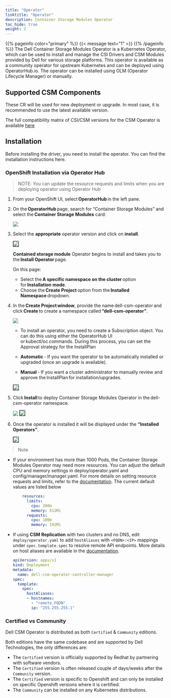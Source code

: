 ```yaml
---
title: "Operator"
linktitle: "Operator"
description: Container Storage Modules Operator
toc_hide: true 
weight: 2
---
```

{{% pageinfo color="primary" %}}
{{< message text="1" >}}
{{% /pageinfo %}}
The Dell Container Storage Modules Operator is a Kubernetes Operator, which can be used to install and manage the CSI Drivers and CSM Modules provided by Dell for various storage platforms. This operator is available as a community operator for upstream Kubernetes and can be deployed using OperatorHub.io. The operator can be installed using OLM (Operator Lifecycle Manager) or manually.

## Supported CSM Components

These CR will be used for new deployment or upgrade. In most case, it is recommended to use the latest available version.

The full compatibility matrix of CSI/CSM versions for the CSM Operator is available [here](../../../supportmatrix/#operator-compatibility-matrix)

## Installation

Before installing the driver, you need to install the operator. You can find the installation instructions here.


### OpenShift Installation via Operator Hub
<!--
>NOTE: You can update the resource requests and limits when you are deploying operator using Operator Hub

`dell-csm-operator` can be installed via Operator Hub on upstream Kubernetes clusters & Red Hat OpenShift Clusters.

The installation process involves the creation of a `Subscription` object either via the _OperatorHub_ UI or using `kubectl/oc`. While creating the `Subscription` you can set the Approval strategy for the `InstallPlan` for the operator to:

* _Automatic_ - If you want the operator to be automatically installed or upgraded (once an upgrade is available).
* _Manual_ - If you want a cluster administrator to manually review and approve the `InstallPlan` for installation/upgrades.

![OpenShit Operator Hub CSM install](./../../../../../images/deployment/operator_hub_install.gif) 
--> 
>NOTE: You can update the resource requests and limits when you are deploying operator using Operator Hub

1. From your OpenShift UI, select **OperatorHub** in the left pane. 

2. On the **OperatorHub** page, search for “Container Storage Modules” and select the **Container Storage Modules** card: 

   <img src="/csm-docs/images/deployment/operator/operatorhub_page.png" > 

3. Select the **appropriate** operator version and click on **install**.

   <img src="/csm-docs/images/deployment/operator/operator_version.png" style="border:1px solid black">  

   **Contained storage module** Operator begins to install and takes you to the **Install Operator** page.  

   On this page: 
    * Select the **A specific namespace on the cluster** option for **Installation mode**. 
    * Choose the **Create Project** option from the **Installed Namespace** dropdown. 

4. In the **Create Project window**, provide the name dell-csm-operator and click **Create** to create a namespace called **“dell-csm-operator”**. 

   <img src="/csm-docs/images/deployment/operator/create_project.png"> 

   * To install an operator, you need to create a Subscription object. You can do this using either the OperatorHub UI or kubectl/oc commands. During this process, you can set the Approval strategy for the InstallPlan 

   * **Automatic** - If you want the operator to be automatically installed or upgraded (once an upgrade is available). 

   * **Manual** - If you want a cluster administrator to manually review and approve the InstallPlan for installation/upgrades.  

   <img src="/csm-docs/images/deployment/operator/install_operator.png" style="border:1px solid black">  

5. Click **Install** to deploy Container Storage Modules Operator in the dell-csm-operator namespace.  

   <img src="/csm-docs/images/deployment/operator/installing_operator.png" >

   <img src="/csm-docs/images/deployment/operator/installing_operator1.png" style="border:1px solid black">   

6. Once the operator is installed it will be displayed under the **“Installed Operators”**. 
   
   <img src="/csm-docs/images/deployment/operator/installed_operator.png" style="border: 1px solid black">

>Note

- If your environment has more than 1000 Pods, the Container Storage Modules Operator may need more resources. You can adjust the default CPU and memory settings in deploy/operator.yaml and config/manager/manager.yaml. For more details on setting resource requests and limits, refer to the [documentation](https://sdk.operatorframework.io/docs/best-practices/managing-resources/). The current default values are listed below

    ```yaml
        resources:
          limits:
            cpu: 200m
            memory: 512Mi
          requests:
            cpu: 100m
            memory: 192Mi
    ```
- If using **CSM Replication** with two clusters and no DNS, edit `deploy/operator.yaml` to add `hostAliases` with `<FQDN>:<IP>` mappings under `spec.template.spec` to resolve remote API endpoints. More details on host aliases are available in the [documentation](https://kubernetes.io/docs/tasks/network/customize-hosts-file-for-pods/).
    ```yaml
    apiVersion: apps/v1
    kind: Deployment
    metadata:
      name: dell-csm-operator-controller-manager
    spec:
      template:
        spec:
          hostAliases:
          - hostnames:
            - "remote.FQDN"
            ip: "255.255.255.1"
   ```

### Certified vs Community

Dell CSM Operator is distributed as both `Certified` & `Community` editions.

Both editions have the same codebase and are supported by Dell Technologies, the only differences are:

* The `Certified` version is officially supported by Redhat by partnering with software vendors.
* The `Certified` version is often released couple of days/weeks after the `Community` version.
* The `Certified` version is specific to Openshift and can only be installed on specific Openshift versions where it is certified.
* The `Community` can be installed on any Kubernetes distributions.
